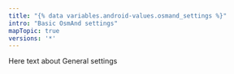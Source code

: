 ```yaml
---
title: "{% data variables.android-values.osmand_settings %}"
intro: "Basic OsmAnd settings"
mapTopic: true
versions: '*'
---
```

Here text about General settings
